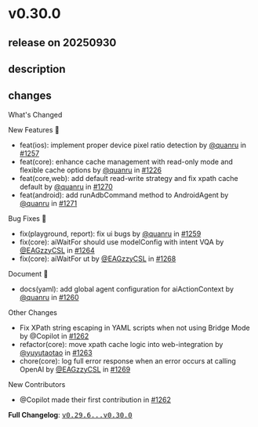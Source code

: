 # v0.30.0

## release on 20250930
## description
## changes
What's Changed

New Features 🎉

* feat(ios): implement proper device pixel ratio detection by <a class="user-mention notranslate" data-hovercard-type="user" data-hovercard-url="/users/quanru/hovercard" data-octo-click="hovercard-link-click" data-octo-dimensions="link_type:self" href="https://github.com/quanru">@quanru</a> in <a class="issue-link js-issue-link" data-error-text="Failed to load title" data-id="3456711264" data-permission-text="Title is private" data-url="https://github.com/web-infra-dev/midscene/issues/1257" data-hovercard-type="pull_request" data-hovercard-url="/web-infra-dev/midscene/pull/1257/hovercard" href="https://github.com/web-infra-dev/midscene/pull/1257">#1257</a>
* feat(core): enhance cache management with read-only mode and flexible cache options by <a class="user-mention notranslate" data-hovercard-type="user" data-hovercard-url="/users/quanru/hovercard" data-octo-click="hovercard-link-click" data-octo-dimensions="link_type:self" href="https://github.com/quanru">@quanru</a> in <a class="issue-link js-issue-link" data-error-text="Failed to load title" data-id="3429878786" data-permission-text="Title is private" data-url="https://github.com/web-infra-dev/midscene/issues/1226" data-hovercard-type="pull_request" data-hovercard-url="/web-infra-dev/midscene/pull/1226/hovercard" href="https://github.com/web-infra-dev/midscene/pull/1226">#1226</a>
* feat(core,web): add default read-write strategy and fix xpath cache default by <a class="user-mention notranslate" data-hovercard-type="user" data-hovercard-url="/users/quanru/hovercard" data-octo-click="hovercard-link-click" data-octo-dimensions="link_type:self" href="https://github.com/quanru">@quanru</a> in <a class="issue-link js-issue-link" data-error-text="Failed to load title" data-id="3468069824" data-permission-text="Title is private" data-url="https://github.com/web-infra-dev/midscene/issues/1270" data-hovercard-type="pull_request" data-hovercard-url="/web-infra-dev/midscene/pull/1270/hovercard" href="https://github.com/web-infra-dev/midscene/pull/1270">#1270</a>
* feat(android): add runAdbCommand method to AndroidAgent by <a class="user-mention notranslate" data-hovercard-type="user" data-hovercard-url="/users/quanru/hovercard" data-octo-click="hovercard-link-click" data-octo-dimensions="link_type:self" href="https://github.com/quanru">@quanru</a> in <a class="issue-link js-issue-link" data-error-text="Failed to load title" data-id="3468083320" data-permission-text="Title is private" data-url="https://github.com/web-infra-dev/midscene/issues/1271" data-hovercard-type="pull_request" data-hovercard-url="/web-infra-dev/midscene/pull/1271/hovercard" href="https://github.com/web-infra-dev/midscene/pull/1271">#1271</a>

Bug Fixes 🐞

* fix(playground, report): fix ui bugs by <a class="user-mention notranslate" data-hovercard-type="user" data-hovercard-url="/users/quanru/hovercard" data-octo-click="hovercard-link-click" data-octo-dimensions="link_type:self" href="https://github.com/quanru">@quanru</a> in <a class="issue-link js-issue-link" data-error-text="Failed to load title" data-id="3461435314" data-permission-text="Title is private" data-url="https://github.com/web-infra-dev/midscene/issues/1259" data-hovercard-type="pull_request" data-hovercard-url="/web-infra-dev/midscene/pull/1259/hovercard" href="https://github.com/web-infra-dev/midscene/pull/1259">#1259</a>
* fix(core): aiWaitFor should use modelConfig with intent VQA by <a class="user-mention notranslate" data-hovercard-type="user" data-hovercard-url="/users/EAGzzyCSL/hovercard" data-octo-click="hovercard-link-click" data-octo-dimensions="link_type:self" href="https://github.com/EAGzzyCSL">@EAGzzyCSL</a> in <a class="issue-link js-issue-link" data-error-text="Failed to load title" data-id="3464613840" data-permission-text="Title is private" data-url="https://github.com/web-infra-dev/midscene/issues/1264" data-hovercard-type="pull_request" data-hovercard-url="/web-infra-dev/midscene/pull/1264/hovercard" href="https://github.com/web-infra-dev/midscene/pull/1264">#1264</a>
* fix(core): aiWaitFor ut by <a class="user-mention notranslate" data-hovercard-type="user" data-hovercard-url="/users/EAGzzyCSL/hovercard" data-octo-click="hovercard-link-click" data-octo-dimensions="link_type:self" href="https://github.com/EAGzzyCSL">@EAGzzyCSL</a> in <a class="issue-link js-issue-link" data-error-text="Failed to load title" data-id="3464764623" data-permission-text="Title is private" data-url="https://github.com/web-infra-dev/midscene/issues/1268" data-hovercard-type="pull_request" data-hovercard-url="/web-infra-dev/midscene/pull/1268/hovercard" href="https://github.com/web-infra-dev/midscene/pull/1268">#1268</a>

Document 📖

* docs(yaml): add global agent configuration for aiActionContext by <a class="user-mention notranslate" data-hovercard-type="user" data-hovercard-url="/users/quanru/hovercard" data-octo-click="hovercard-link-click" data-octo-dimensions="link_type:self" href="https://github.com/quanru">@quanru</a> in <a class="issue-link js-issue-link" data-error-text="Failed to load title" data-id="3462850378" data-permission-text="Title is private" data-url="https://github.com/web-infra-dev/midscene/issues/1260" data-hovercard-type="pull_request" data-hovercard-url="/web-infra-dev/midscene/pull/1260/hovercard" href="https://github.com/web-infra-dev/midscene/pull/1260">#1260</a>

Other Changes

* Fix XPath string escaping in YAML scripts when not using Bridge Mode by @Copilot in <a class="issue-link js-issue-link" data-error-text="Failed to load title" data-id="3463809733" data-permission-text="Title is private" data-url="https://github.com/web-infra-dev/midscene/issues/1262" data-hovercard-type="pull_request" data-hovercard-url="/web-infra-dev/midscene/pull/1262/hovercard" href="https://github.com/web-infra-dev/midscene/pull/1262">#1262</a>
* refactor(core): move xpath cache logic into web-integration by <a class="user-mention notranslate" data-hovercard-type="user" data-hovercard-url="/users/yuyutaotao/hovercard" data-octo-click="hovercard-link-click" data-octo-dimensions="link_type:self" href="https://github.com/yuyutaotao">@yuyutaotao</a> in <a class="issue-link js-issue-link" data-error-text="Failed to load title" data-id="3464552812" data-permission-text="Title is private" data-url="https://github.com/web-infra-dev/midscene/issues/1263" data-hovercard-type="pull_request" data-hovercard-url="/web-infra-dev/midscene/pull/1263/hovercard" href="https://github.com/web-infra-dev/midscene/pull/1263">#1263</a>
* chore(core): log full error response when an error occurs at calling OpenAI by <a class="user-mention notranslate" data-hovercard-type="user" data-hovercard-url="/users/EAGzzyCSL/hovercard" data-octo-click="hovercard-link-click" data-octo-dimensions="link_type:self" href="https://github.com/EAGzzyCSL">@EAGzzyCSL</a> in <a class="issue-link js-issue-link" data-error-text="Failed to load title" data-id="3468040013" data-permission-text="Title is private" data-url="https://github.com/web-infra-dev/midscene/issues/1269" data-hovercard-type="pull_request" data-hovercard-url="/web-infra-dev/midscene/pull/1269/hovercard" href="https://github.com/web-infra-dev/midscene/pull/1269">#1269</a>

New Contributors

* @Copilot made their first contribution in <a class="issue-link js-issue-link" data-error-text="Failed to load title" data-id="3463809733" data-permission-text="Title is private" data-url="https://github.com/web-infra-dev/midscene/issues/1262" data-hovercard-type="pull_request" data-hovercard-url="/web-infra-dev/midscene/pull/1262/hovercard" href="https://github.com/web-infra-dev/midscene/pull/1262">#1262</a>

<strong>Full Changelog</strong>: <a class="commit-link" href="https://github.com/web-infra-dev/midscene/compare/v0.29.6...v0.30.0"><tt>v0.29.6...v0.30.0</tt></a>

